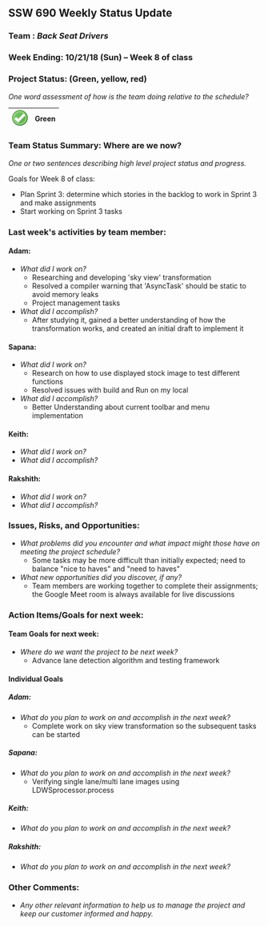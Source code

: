 ## SSW 690 Weekly Status Update 

### Team : _Back Seat Drivers_

### Week Ending: 10/21/18 (Sun) – Week 8 of class

### Project Status: (Green, yellow, red)

_One word assessment of how is the team doing relative to the schedule?_

| ![Green](https://github.com/Scarabyte/SSW690-Project/blob/master/docs/StatusUpdates/status_green.png?raw=true) | Green  |
| ----------- |:-----------:|

### Team Status Summary: Where are we now?

_One or two sentences describing high level project status and progress._

Goals for Week 8 of class:
* Plan Sprint 3: determine which stories in the backlog to work in Sprint 3 and make assignments
* Start working on Sprint 3 tasks

### Last week's activities by team member:

#### Adam:

* _What did I work on?_
  * Researching and developing 'sky view' transformation
  * Resolved a compiler warning that 'AsyncTask' should be static to avoid memory leaks
  * Project management tasks
* _What did I accomplish?_
  * After studying it, gained a better understanding of how the transformation works, and created an initial draft to implement it

#### Sapana:

* _What did I work on?_
  * Research on how to use displayed stock image to test different functions
  * Resolved issues with build and Run on my local
* _What did I accomplish?_
  * Better Understanding about current toolbar and menu implementation
 
#### Keith:

* _What did I work on?_
* _What did I accomplish?_

#### Rakshith:

* _What did I work on?_
* _What did I accomplish?_
  

### Issues, Risks, and Opportunities:

* _What problems did you encounter and what impact might those have on meeting the project schedule?_
  * Some tasks may be more difficult than initially expected; need to balance "nice to haves" and "need to haves"
* _What new opportunities did you discover, if any?_
  * Team members are working together to complete their assignments; the Google Meet room is always available for live discussions

### Action Items/Goals for next week:

#### Team Goals for next week:

* _Where do we want the project to be next week?_
  * Advance lane detection algorithm and testing framework

#### Individual Goals

##### Adam:

* _What do you plan to work on and accomplish in the next week?_
  * Complete work on sky view transformation so the subsequent tasks can be started

##### Sapana:

* _What do you plan to work on and accomplish in the next week?_
  * Verifying single lane/multi lane images using LDWSprocessor.process

##### Keith:

* _What do you plan to work on and accomplish in the next week?_

##### Rakshith:

* _What do you plan to work on and accomplish in the next week?_

### Other Comments:

* _Any other relevant information to help us to manage the project and keep our customer informed and happy._
  
